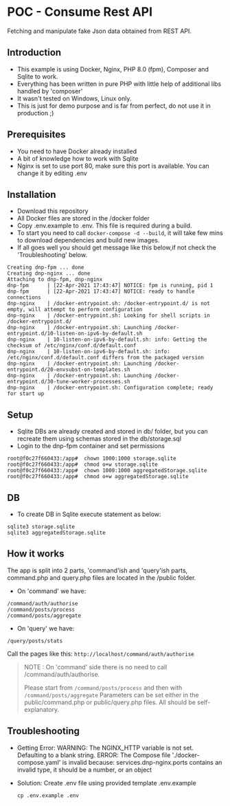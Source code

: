 # POC - Consume Rest API 
Fetching and manipulate fake Json data obtained from REST API.

## Introduction
* This example is using Docker, Nginx, PHP 8.0 (fpm), Composer and Sqlite to work.
* Everything has been written in pure PHP with little help of additional libs handled by 'composer'
* It wasn't tested on Windows, Linux only.
* This is just for demo purpose and is far from perfect, do not use it in production ;)


## Prerequisites 
* You need to have Docker already installed
* A bit of knowledge how to work with Sqlite
* Nginx is set to use port 80, make sure this port is available. You can change it by editing .env
 
## Installation 

* Download this repository
* All Docker files are stored in the /docker folder
* Copy .env.example to .env. This file is required during a build.  
* To start you need to call ```docker-compose -d --build```, it will take few mins to download dependencies and build new images.
* If all goes well you should get message like this below,if not check the 'Troubleshooting' below.
```
Creating dnp-fpm ... done
Creating dnp-nginx ... done
Attaching to dnp-fpm, dnp-nginx
dnp-fpm      | [22-Apr-2021 17:43:47] NOTICE: fpm is running, pid 1
dnp-fpm      | [22-Apr-2021 17:43:47] NOTICE: ready to handle connections
dnp-nginx    | /docker-entrypoint.sh: /docker-entrypoint.d/ is not empty, will attempt to perform configuration
dnp-nginx    | /docker-entrypoint.sh: Looking for shell scripts in /docker-entrypoint.d/
dnp-nginx    | /docker-entrypoint.sh: Launching /docker-entrypoint.d/10-listen-on-ipv6-by-default.sh
dnp-nginx    | 10-listen-on-ipv6-by-default.sh: info: Getting the checksum of /etc/nginx/conf.d/default.conf
dnp-nginx    | 10-listen-on-ipv6-by-default.sh: info: /etc/nginx/conf.d/default.conf differs from the packaged version
dnp-nginx    | /docker-entrypoint.sh: Launching /docker-entrypoint.d/20-envsubst-on-templates.sh
dnp-nginx    | /docker-entrypoint.sh: Launching /docker-entrypoint.d/30-tune-worker-processes.sh
dnp-nginx    | /docker-entrypoint.sh: Configuration complete; ready for start up
```

## Setup
* Sqlite DBs are already created and stored in db/ folder, but you can recreate them using schemas stored in the db/storage.sql
* Login to the dnp-fpm container and set permissions   

```
root@f0c27f660433:/app#  chown 1000:1000 storage.sqlite
root@f0c27f660433:/app#  chmod o+w storage.sqlite
root@f0c27f660433:/app#  chown 1000:1000 aggregatedStorage.sqlite
root@f0c27f660433:/app#  chmod o+w aggregatedStorage.sqlite
```
## DB
* To create DB in Sqlite execute statement as below:
```
sqlite3 storage.sqlite
sqlite3 aggregatedStorage.sqlite
```

## How it works
The app is split into 2 parts, 'command'ish and 'query'ish parts, command.php and query.php files are located in the /public folder.

* On 'command' we have:
```
/command/auth/authorise
/command/posts/process
/command/posts/aggregate
```
* On 'query' we have:
```
/query/posts/stats
```
Call the pages like this:
```http://localhost/command/auth/authorise```

> NOTE : On 'command' side there is no need to call /command/auth/authorise. 
> 
> Please start from ```/command/posts/process``` and then with ```/command/posts/aggregate```
> Parameters can be set either in the public/command.php or public/query.php files.
> All should be self-explanatory.
>


## Troubleshooting

* Getting Error:
  WARNING: The NGINX_HTTP variable is not set. Defaulting to a blank string.
  ERROR: The Compose file './docker-compose.yaml' is invalid because:
  services.dnp-nginx.ports contains an invalid type, it should be a number, or an object
    
* Solution:
  Create .env file using provided template .env.example
  ```
  cp .env.example .env
  ```
